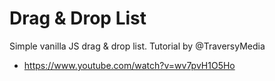 # Drag & Drop List

Simple vanilla JS drag & drop list. Tutorial by @TraversyMedia 

- https://www.youtube.com/watch?v=wv7pvH1O5Ho

